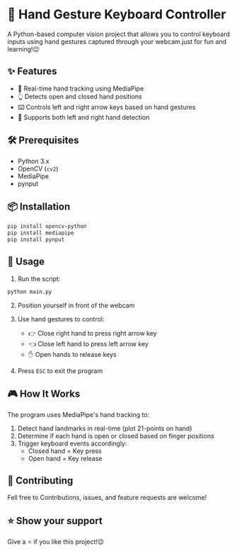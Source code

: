 # 👋 Hand Gesture Keyboard Controller

A Python-based computer vision project that allows you to control keyboard inputs using hand gestures captured through your webcam.just for fun and learning!😉

## ✨ Features

- 🎥 Real-time hand tracking using MediaPipe
- 👆 Detects open and closed hand positions
- ⌨️ Controls left and right arrow keys based on hand gestures
- 🤚 Supports both left and right hand detection

## 🛠️ Prerequisites

- Python 3.x
- OpenCV (`cv2`)
- MediaPipe
- pynput

## 📦 Installation

```bash
pip install opencv-python
pip install mediapipe
pip install pynput
```

## 🚀 Usage

1. Run the script:
```bash
python main.py
```

2. Position yourself in front of the webcam
3. Use hand gestures to control:
   - 👉 Close right hand to press right arrow key
   - 👈 Close left hand to press left arrow key
   - ✋ Open hands to release keys

4. Press `ESC` to exit the program

## 🎮 How It Works

The program uses MediaPipe's hand tracking to:
1. Detect hand landmarks in real-time (plot 21-points on hand)
2. Determine if each hand is open or closed based on finger positions
3. Trigger keyboard events accordingly:
   - Closed hand = Key press
   - Open hand = Key release


## 🤝 Contributing

Fell free to Contributions, issues, and feature requests are welcome!

## ⭐ Show your support

Give a ⭐️ if you like this project!😉